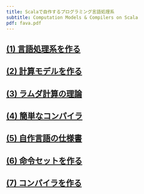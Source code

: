 ```yaml
---
title: Scalaで自作するプログラミング言語処理系
subtitle: Computation Models & Compilers on Scala
pdf: fava.pdf
---
```

## [(1) 言語処理系を作る](https://zenn.dev/nextzlog/articles/fava-chapter1)
## [(2) 計算モデルを作る](https://zenn.dev/nextzlog/articles/fava-chapter2)
## [(3) ラムダ計算の理論](https://zenn.dev/nextzlog/articles/fava-chapter3)
## [(4) 簡単なコンパイラ](https://zenn.dev/nextzlog/articles/fava-chapter4)
## [(5) 自作言語の仕様書](https://zenn.dev/nextzlog/articles/fava-chapter5)
## [(6) 命令セットを作る](https://zenn.dev/nextzlog/articles/fava-chapter6)
## [(7) コンパイラを作る](https://zenn.dev/nextzlog/articles/fava-chapter7)
